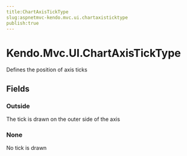 ```yaml
---
title:ChartAxisTickType
slug:aspnetmvc-kendo.mvc.ui.chartaxisticktype
publish:true
---
```


# Kendo.Mvc.UI.ChartAxisTickType
Defines the position of axis ticks

## Fields
### Outside
The tick is drawn on the outer side of the axis
### None
No tick is drawn




